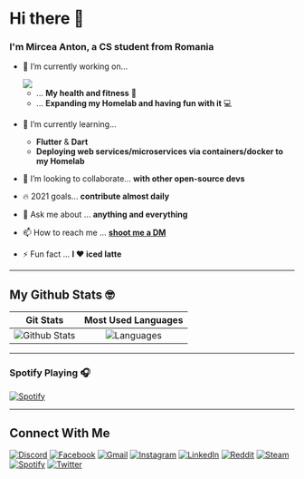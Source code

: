 # Hi there 👋

### I'm Mircea Anton, a CS student from Romania

- 🔭 I’m currently working on...

  <a href="https://github.com/mikeanth-dvlp/FluKabo">
    <img align="center" src="https://github-readme-stats.mikeanth-dvlp.vercel.app/api/pin/?username=mikeanth-dvlp&repo=flukabo" />
  </a>

  - ... **My health and fitness** :muscle:
  - ... **Expanding my Homelab and having fun with it** :computer:
- 🌱 I’m currently learning...
  - **Flutter** & **Dart**
  - **Deploying web services/microservices via containers/docker to my Homelab**
- 👯 I’m looking to collaborate... **with other open-source devs**
- 🔥 2021 goals... **contribute almost daily**
- 💬 Ask me about ... **anything and everything**
- 📫 How to reach me ... [**shoot me a DM**](#connect-with-me)
- ⚡ Fun fact ... **I :heart: iced latte**

---

## My Github Stats :nerd_face:

| Git Stats | Most Used Languages |
| :-: | :-: |
| ![Github Stats](https://github-readme-stats.mikeanth-dvlp.vercel.app/api?username=mikeanth-dvlp&show_icons=true&hide_border=false&hide_title=true) | ![Languages](https://github-readme-stats.mikeanth-dvlp.vercel.app/api/top-langs/?username=mikeanth-dvlp&layout=compact&hide_title=true) |
---

### Spotify Playing 🎧

[![Spotify](https://spotify-readme.mikeanth-dvlp.vercel.app/api/spotify-playing)][spotify]

---

## Connect With Me

[![Discord](https://img.shields.io/badge/discord-%237289DA.svg?&style=for-the-badge&logo=discord&logoColor=white)][discord]
[![Facebook](https://img.shields.io/badge/facebook-%231877F2.svg?&style=for-the-badge&logo=facebook&logoColor=white)][facebook]
[![Gmail](https://img.shields.io/badge/gmail-%23D14836.svg?&style=for-the-badge&logo=gmail&logoColor=white)][mail]
[![Instagram](https://img.shields.io/badge/instagram-%23E4405F.svg?&style=for-the-badge&logo=instagram&logoColor=white)][instagram]
[![LinkedIn](https://img.shields.io/badge/linkedin-%230077B5.svg?&style=for-the-badge&logo=linkedin&logoColor=white)][linkedin]
[![Reddit](https://img.shields.io/badge/reddit-%23FF4500.svg?&style=for-the-badge&logo=reddit&logoColor=white)][reddit]
[![Steam](https://img.shields.io/badge/Steam-%23000000.svg?&style=for-the-badge&logo=steam&logoColor=white)][steam]
[![Spotify](https://img.shields.io/badge/spotify-%231ED760.svg?&style=for-the-badge&logo=spotify&logoColor=white)][spotify]
[![Twitter](https://img.shields.io/badge/twitter-%231DA1F2.svg?&style=for-the-badge&logo=twitter&logoColor=white)][twitter]

[twitter]: https://twitter.com/mikeanth
[instagram]: https://www.instagram.com/mike_anth/
[linkedin]: https://www.linkedin.com/in/mircea-anton-039b26168/
[discord]: https://discordapp.com/users/637553176991629312
[reddit]: https://www.reddit.com/user/MikeAnth
[steam]: https://steamcommunity.com/id/mikeanth/
[spotify]: https://open.spotify.com/user/jpa2p7j8yrjjce6qtfze0uea5
[mail]: mailto:mike.anth99@gmail.com?subject=[GitHub]%20Source%20Han%20Sans
[facebook]: https://www.facebook.com/cheeky.breekyy